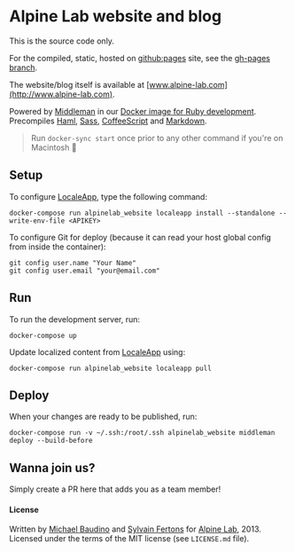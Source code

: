 # Alpine Lab website and blog

This is the source code only.

For the compiled, static, hosted on [github:pages](http://pages.github.com) site, see the [gh-pages branch](https://github.com/alpinelab/website/tree/gh-pages).

The website/blog itself is available at [www.alpine-lab.com](http://www.alpine-lab.com).

Powered by [Middleman](http://middlemanapp.com) in our [Docker image for Ruby development](https://github.com/alpinelab/docker-ruby-dev).
Precompiles [Haml](http://haml.info), [Sass](http://sass-lang.com), [CoffeeScript](http://coffeescript.org/) and [Markdown](https://daringfireball.net/projects/markdown/).

> Run `docker-sync start` once prior to any other command if you're on Macintosh 🍎

## Setup

To configure [LocaleApp](https://www.localeapp.com), type the following command:

```shell
docker-compose run alpinelab_website localeapp install --standalone --write-env-file <APIKEY>
```

To configure Git for deploy (because it can read your host global config from inside the container):

```shell
git config user.name "Your Name"
git config user.email "your@email.com"
```

## Run

To run the development server, run:

```shell
docker-compose up
```

Update localized content from [LocaleApp](https://www.localeapp.com) using:

```shell
docker-compose run alpinelab_website localeapp pull
```

## Deploy

When your changes are ready to be published, run:

```shell
docker-compose run -v ~/.ssh:/root/.ssh alpinelab_website middleman deploy --build-before
```

## Wanna join us?

Simply create a PR here that adds you as a team member!

#### License

Written by [Michael Baudino](https://github.com/michaelbaudino) and [Sylvain Fertons](https://github.com/Spharian) for [Alpine Lab](http://www.alpine-lab.com), 2013.
Licensed under the terms of the MIT license (see `LICENSE.md` file).
